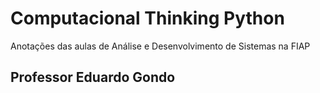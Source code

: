 # Computacional Thinking Python

Anotações das aulas de Análise e Desenvolvimento de Sistemas na FIAP

## Professor Eduardo Gondo
